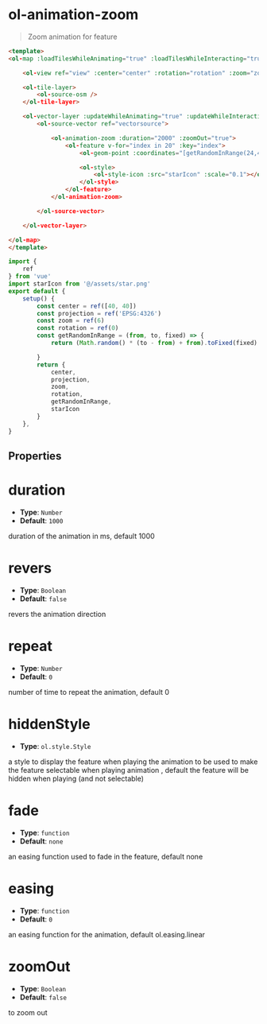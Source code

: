# ol-animation-zoom

> Zoom animation for feature


<script setup>
import ZoomAnimation from "@demos/ZoomAnimation.vue"
</script>

<ClientOnly>
<ZoomAnimation />
</ClientOnly>


```html
<template>
<ol-map :loadTilesWhileAnimating="true" :loadTilesWhileInteracting="true" style="height:700px">

    <ol-view ref="view" :center="center" :rotation="rotation" :zoom="zoom" :projection="projection" />

    <ol-tile-layer>
        <ol-source-osm />
    </ol-tile-layer>

    <ol-vector-layer :updateWhileAnimating="true" :updateWhileInteracting="true">
        <ol-source-vector ref="vectorsource">

            <ol-animation-zoom :duration="2000" :zoomOut="true">
                <ol-feature v-for="index in 20" :key="index">
                    <ol-geom-point :coordinates="[getRandomInRange(24,45,3),getRandomInRange(35,41,3)]"></ol-geom-point>

                    <ol-style>
                        <ol-style-icon :src="starIcon" :scale="0.1"></ol-style-icon>
                    </ol-style>
                </ol-feature>
            </ol-animation-zoom>

        </ol-source-vector>

    </ol-vector-layer>

</ol-map>
</template>
```

```js
import {
    ref
} from 'vue'
import starIcon from '@/assets/star.png'
export default {
    setup() {
        const center = ref([40, 40])
        const projection = ref('EPSG:4326')
        const zoom = ref(6)
        const rotation = ref(0)
        const getRandomInRange = (from, to, fixed) => {
            return (Math.random() * (to - from) + from).toFixed(fixed) * 1;

        }
        return {
            center,
            projection,
            zoom,
            rotation,
            getRandomInRange,
            starIcon
        }
    },
}
```


## Properties

# duration

- **Type**: `Number`
- **Default**: `1000`

duration of the animation in ms, default 1000

# revers

- **Type**: `Boolean`
- **Default**: `false`

revers the animation direction

# repeat

- **Type**: `Number`
- **Default**: `0`

number of time to repeat the animation, default 0

# hiddenStyle

- **Type**: `ol.style.Style`

a style to display the feature when playing the animation to be used to make the feature selectable when playing animation , default the feature will be hidden when playing (and not selectable)

# fade

- **Type**: `function`
- **Default**: `none`

an easing function used to fade in the feature, default none

# easing

- **Type**: `function`
- **Default**: `0`

an easing function for the animation, default ol.easing.linear


# zoomOut

- **Type**: `Boolean`
- **Default**: `false`

to zoom out